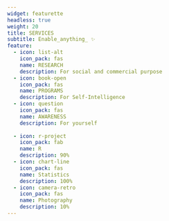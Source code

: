```yaml
---
widget: featurette
headless: true
weight: 20
title: SERVICES
subtitle: Enable_anything_ ✨
feature:
  - icon: list-alt
    icon_pack: fas
    name: RESEARCH
    description: For social and commercial purpose
  - icon: book-open
    icon_pack: fas
    name: PROGRAMS
    description: For Self-Intelligence
  - icon: question
    icon_pack: fas
    name: AWARENESS
    description: For yourself
    
  - icon: r-project
    icon_pack: fab
    name: R
    description: 90%
  - icon: chart-line
    icon_pack: fas
    name: Statistics
    description: 100%
  - icon: camera-retro
    icon_pack: fas
    name: Photography
    description: 10%
---
```

